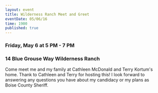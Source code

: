 ```yaml
---
layout: event
title: Wilderness Ranch Meet and Greet
eventDate: 05/06/16
time: 1900
published: true
---
```

### Friday, May 6 at 5 PM - 7 PM

### 14 Blue Grouse Way Wilderness Ranch

Come meet me and my family at Cathleen McDonald and Terry Kortum's home. Thank to Cathleen and Terry for hosting this!
I look forward to answering any questions you have about my candidacy or my plans as Boise County Sheriff.
